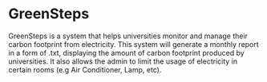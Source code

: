 # GreenSteps
GreenSteps is a system that helps universities monitor and manage their carbon footprint from electricity. This system will generate a monthly report in a form of .txt, displaying the amount of carbon footprint produced by universities. It also allows the admin to limit the usage of electricity in certain rooms (e.g Air Conditioner, Lamp, etc).